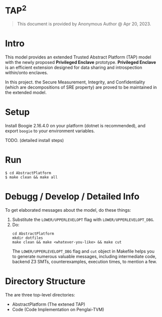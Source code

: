 # $\text{TAP}^2$
> This document is provided by Anonymous Author @ Apr 20, 2023.
# Intro
This model provides an extended Trusted Abstract Platform (TAP) model with the newly proposed **Privileged Enclave** prototype. **Privileged Enclave** is an efficient extension designed for data sharing and introspection within/onto enclaves.

In this project. the Secure Measurement, Integrity, and Confidentiality (which are decompositions of SRE property) are proved to be maintained in the extended model.
# Setup
Install Boogie 2.16.4.0 on your platform (dotnet is recommended), and export `boogie` to your environment variables.

TODO.
(detailed install steps)

# Run
    $ cd AbstractPlatform
    $ make clean && make all
# Debugg / Develop / Detailed Info
To get elaborated messages about the model, do these things:
1. Substitute the `LOWER/UPPERLEVELOPT` flag with `LOWER/UPPERLEVELOPT_DBG`.
2. Do: 
    ```
    cd AbstractPlatform   
    mkdir dotfiles
    make clean && make <whatever-you-like> && make cut
    ```
    The `LOWER/UPPERLEVELOPT_DBG` flag and `cut` object in Makefile helps you to generate numerous valuable messages, including intermediate code, backend Z3 SMTs, counterexamples, execution times, to mention a few.

# Directory Structure

The are three top-level directories:
* AbstractPlatform (The extened TAP)
* Code (Code Implementation on Penglai-TVM)

<!-- # Setup

First, you will need to install [boogie](https://github.com/boogie-org/boogie). You'll also need to set the BOOGIE environment variable to point to the boogie executable on your system. For example, I set it as follows:

    $ export BOOGIE="mono ~/research/verification/boogie/Binaries/Boogie.exe"

# Abstract Trusted Platform

The trusted abstract platform (TAP) is in AbstractPlatform.

## Running The TAP Proofs

    $ cd AbstractPlatform
    $ make

Don't forget to set $BOOGIE

# Refinement Proofs

The code is in SanctumRefinementProof.bpl and SGXRefinementProof.bpl.

## Running the Refinement Proofs.
    
Just run make!

# Sanctum Model

Sanctum contains all of the Sanctum model.

* Sanctum/Common defines common, types, constants and functions.
* Sanctum/Host/OS.bpl contains functions that would be implemented in the operating system.
* Sanctum/MMU contains the MMU. See below for details.
* Sanctum/Sanctum contains the Sanctum model and non-interference proofs.

## Executing the Proofs

To run all proofs for the Sanctum model (including the MMU proof), just run make in Sanctum.

    $ cd Sanctum
    $ make

Running all the proofs may take several minutes. (There are a couple of extra proofs that aren't mentioned in the paper here.)

# SGX Model
    
The SGX model is in SGX.  There is nothing to run here.
 -->
